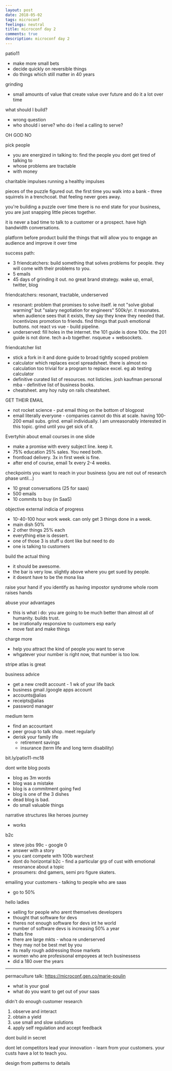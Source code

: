 ```yaml
---
layout: post
date: 2018-05-02
tags: microconf
feelings: neutral
title: microconf day 2
comments: true
description: microconf day 2
---
```


patio11

- make more small bets
- decide quickly on reversible things
- do things which still matter in 40 years

grinding

-  small amounts of value that create value over future and do it a lot over time

what should I build?

- wrong question
- who should i serve? who do i feel a calling to serve?

OH GOD NO

pick people
- you are energized in talking to: find the people you dont get tired of talking to
- whose problems are tractable
- with money

charitable impulses
running a healthy impulses

pieces of the puzzle figured out. the first time you walk into a bank - three squirrels in a trenchcoat. that feeling never goes away.

you're building a puzzle over time
there is no end state for your business, you are just snapping little pieces together.

it is never a bad time to talk to a customer or a prospect.
have high bandwidth conversations.

platform before product
build the things that will allow you to engage an audience and improve it over time

success path:
- 3 friendcatchers: build something that solves problems for people. they will come with their problems to you.
- 5 emails
- 45 days of grinding it out. no great brand strategy. wake up, email, twitter, blog

friendcatchers: resonant, tractable, underserved
- resonant: problem that promises to solve itself. ie not "solve global warming" but "salary negotiation for engineers" 500k/yr. it resonates. when audience sees that it exists, they say they knew they needed that. incentivizes promotion to friends. find things that push emotional buttons. not react vs vue - build pipeline.
- underserved: fill holes in the internet. the 101 guide is done 100x. the 201 guide is not done. tech a+b together. nsqueue + websockets.

friendcatcher list
- stick a fork in it and done guide to broad tightly scoped problem
- calculator which replaces excel spreadsheet. there is almost no calculation too trivial for a program to replace excel. eg ab testing calculator
- definitive curated list of resources. not listicles. josh kaufman personal mba - definitive list of business books.
- cheatsheet. amy hoy ruby on rails cheatsheet.

GET THEIR EMAIL
- not rocket science - put email thing on the bottom of blogpost
- email literally everyone - companies cannot do this at scale. having 100-200 email subs. grind. email individually. I am unreasonably interested in this topic. grind until you get sick of it.

Evertyhin about email courses in one slide
- make a promise with every subject line. keep it.
- 75% education 25% sales. You need both.
- frontload delivery. 3x in first week is fine.
- after end of course, email 1x every 2-4 weeks.

checkpoints you want to reach in your business (you are not out of research phase until...)
- 10 great conversations (25 for saas)
- 500 emails
- 10 commits to buy (in SaaS)

objective external indicia of progress
- 10-40-100 hour work week. can only get 3 things done in a week.
- main dish 50%
- 2 other things 25% each
- everything else is dessert.
- one of those 3 is stuff u dont like but need to do
- one is talking to customers

build the actual thing
- it should be awesome.
- the bar is very low. slightly above where you get sued by people.
- it doesnt have to be the mona lisa

raise your hand if you identify as having impostor syndrome
whole room  raises hands

abuse your advantages
- this is what i do: you are going to be much better than almost all of humanity. builds trust.
- be irrationally responsive to customers esp early
- move fast and make things

charge more
- help you attract the kind of people you want to serve
- whgatever your number is right now, that number is too low.

stripe atlas is great

business advice
- get a new credit account - 1 wk of your life back
- business gmail /google apps account
- accounts@alias
- receipts@alias
- password manager

medium term
- find an accountant
- peer group to talk shop. meet regularly
- derisk your family life
  - retirement savings
  - insurance (term life and long term disability)
  
bit.ly/patio11-mc18

dont write blog posts
- blog as 3m words
- blog was a mistake
- blog is a commitment going fwd
- blog is one of the 3 dishes
- dead blog is bad.
- do small valuable things

narrative structures like heroes journey
- works


b2c
- steve jobs 99c - google 0
- answer with a story
- you cant compete with 100b warchest
- dont do horizontal b2c - find a particular grp of cust with emotional resonance about a topic
- prosumers: dnd gamers, semi pro figure skaters.

emailing your customers - talking to people who are saas
- go to 50%

hello ladies
- selling for people who arent themselves developers
- thought that software for devs
- theres not enough software for devs int he world
- number of software devs is increasing 50% a year
- thats fine
- there are large mkts - whoa re underserved
- they may not be best met by you
- its really rough addressing those markets
- women who are profesisonal empoyees at tech businessess
- did a 180 over the years

---

permaculture talk: https://microconf.gen.co/marie-poulin

- what is your goal
- what do you want to get out of your saas

didn't do enough customer research

1. observe and interact
2. obtain a yield
3. use small and slow solutions
4. apply self regulation and accept feedback

dont build in secret

dont let competitors lead your innovation - learn from your customers. your custs have a lot to teach you.

design from patterns to details
